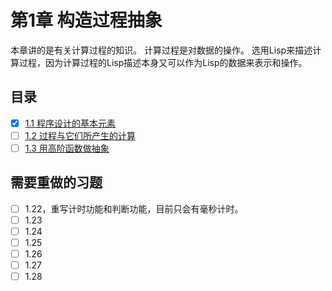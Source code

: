 # 第1章 构造过程抽象

本章讲的是有关计算过程的知识。
计算过程是对数据的操作。
选用Lisp来描述计算过程，因为计算过程的Lisp描述本身又可以作为Lisp的数据来表示和操作。

## 目录
- [x]  [1.1 程序设计的基本元素](./1.1)
- [ ]  [1.2 过程与它们所产生的计算](./1.2)
- [ ]  [1.3 用高阶函数做抽象](./1.3)

## 需要重做的习题
- [ ] 1.22，重写计时功能和判断功能，目前只会有毫秒计时。
- [ ] 1.23
- [ ] 1.24
- [ ] 1.25
- [ ] 1.26
- [ ] 1.27
- [ ] 1.28